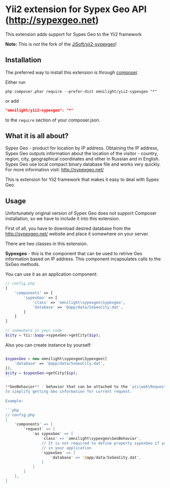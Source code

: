 Yii2 extension for Sypex Geo API (http://sypexgeo.net)
======================================================

This extension adds support for Sypex Geo to the Yii2 framework

**Note:** This is _not_ the fork of the [JiSoft/yii2-sypexgeo](https://github.com/JiSoft/yii2-sypexgeo)!

Installation
------------

The preferred way to install this extension is through [composer](http://getcomposer.org/download/).

Either run

```
php composer.phar require --prefer-dist omnilight/yii2-sypexgeo "*"
```

or add

```json
"omnilight/yii2-sypexgeo": "*"
```

to the `require` section of your composer.json.

What it is all about?
---------------------

Sypex Geo - product for location by IP address. Obtaining the IP address, Sypex Geo outputs information about 
the location of the visitor - country, region, city, geographical coordinates and other in Russian and in English. 
Sypex Geo use local compact binary database file and works very quickly. 
For more information visit: http://sypexgeo.net/

This is extension for Yii2 framework that makes it easy to deal with Sypex Geo.


Usage
-----

Unfortunately original version of Sypex Geo does not support Composer installation, so we have to include it into
this extension.

First of all, you have to download desired database from the http://sypexgeo.net/ website and place it somewhere
on your server.

There are two classes in this extension.

**Sypexgeo** - this is the component that can be used to retrive Geo information based on IP address. This component
incapsulates calls to the SxGeo methods.

You can use it as an application component:

```php
// config.php
[
    'components' => [
        'sypexGeo' => [
            'class' => 'omnilight\sypexgeo\Sypexgeo',
            'database' => '@app/data/SxGeoCity.dat',
        ]
    ]
]

// somewhere in your code
$city = Yii::$app->sypexGeo->getCity($ip);
```

Also you can create instance by yourself:

```php

$sypexGeo = new omnilight\sypexgeo\Sypexgeo([
    'database' => '@app/data/SxGeoCity.dat',
]);
$city = $sypexGeo->getCity($ip);
``

**GeoBehavior** - behavior that can be attached to the `yii\web\Request` or it's children and this class adds methods
to simplify getting Geo information for current request.
 
Example:

```php
// config.php
[
    'components' => [
        'request' => [
            'as sypexGeo' => [
                'class' => 'omnilight\sypexgeo\GeoBehavior',
                // It is not required to define property sypexGeo if you have sypexGeo component defined
                // in your application
                'sypexGeo' => [
                    'database' => '@app/data/SxGeoCity.dat',
                ]
            ]
        ]
    ],
]

```
